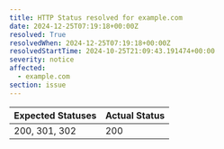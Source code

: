 ```yaml
---
title: HTTP Status resolved for example.com
date: 2024-12-25T07:19:18+00:00Z
resolved: True
resolvedWhen: 2024-12-25T07:19:18+00:00Z
resolvedStartTime: 2024-10-25T21:09:43.191474+00:00
severity: notice
affected:
  - example.com
section: issue
---
```


| Expected Statuses | Actual Status  |
|-------------------|----------------|
| 200, 301, 302 | 200 |
